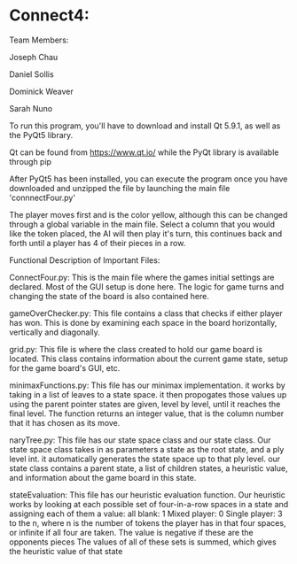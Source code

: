 # Connect4:

Team Members:

Joseph Chau

Daniel Sollis

Dominick Weaver

Sarah Nuno

To run this program, you'll have to download and install Qt 5.9.1, as well as the PyQt5 library.

Qt can be found from https://www.qt.io/ while the PyQt library is available through pip

After PyQt5 has been installed, you can execute the program once you have downloaded and unzipped the file by launching the main file 'connnectFour.py'

The player moves first and is the color yellow, although this can be changed through a global variable in the main file. Select a column that you would like the token placed, the AI will then play
it's turn, this continues back and forth until a player has 4 of their pieces in a row.

Functional Description of Important Files:

ConnectFour.py:
This is the main file where the games initial settings are declared. Most of the GUI setup is done here. The logic for game turns and changing the state of the board is also contained here.

gameOverChecker.py:
This file contains a class that checks if either player has won. This is done by examining each space in the board horizontally, vertically and diagonally. 

grid.py:
This file is where the class created to hold our game board is located. This class contains information about the current game state, setup for the game board's GUI, etc.

minimaxFunctions.py:
This file has our minimax implementation. it works by taking in a list of leaves to a state space. it then propogates those values up using the parent pointer states are given, level by level, until it reaches the final level. The function returns an integer value, that is the column number that it has chosen as its move.

naryTree.py:
This file has our state space class and our state class. Our state space class takes in as parameters a state as the root state, and a ply level int. it automatically generates the state space up to that ply level. our state class contains a parent state, a list of children states, a heuristic value, and information about the game board in this state.

stateEvaluation:
This file has our heuristic evaluation function. Our heuristic works by looking at each possible set of four-in-a-row spaces in a state and assigning each of them a value:
        all blank: 1
        Mixed player: 0
        Single player: 3 to the n, where n is the number of tokens the player has in that four spaces, 
            or infinite if all four are taken. The value is negative if these are the opponents pieces
The values of all of these sets is summed, which gives the heuristic value of that state

